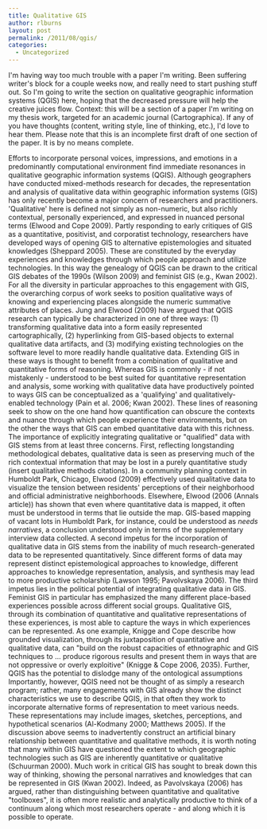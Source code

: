 ```yaml
---
title: Qualitative GIS
author: rlburns
layout: post
permalink: /2011/08/qgis/
categories:
  - Uncategorized
---
```

I'm having way too much trouble with a paper I'm writing. Been suffering writer's block for a couple weeks now, and really need to start pushing stuff out. So I'm going to write the section on qualitative geographic information systems (QGIS) here, hoping that the decreased pressure will help the creative juices flow. Context: this will be a section of a paper I'm writing on my thesis work, targeted for an academic journal (Cartographica). If any of you have thoughts (content, writing style, line of thinking, etc.), I'd love to hear them.
Please note that this is an incomplete first draft of one section of the paper. It is by no means complete.

Efforts to incorporate personal voices, impressions, and emotions in a predominantly computational environment find immediate resonances in qualitative geographic information systems (QGIS). Although geographers have conducted mixed-methods research for decades, the representation and analysis of qualitative data within geographic information systems (GIS) has only recently become a major concern of researchers and practitioners. 'Qualitative' here is defined not simply as non-numeric, but also richly contextual, personally experienced, and expressed in nuanced personal terms (Elwood and Cope 2009). Partly responding to early critiques of GIS as a quantitative, positivist, and corporatist technology, researchers have developed ways of opening GIS to alternative epistemologies and situated knowledges (Sheppard 2005). These are constituted by the everyday experiences and knowledges through which people approach and utilize technologies. In this way the genealogy of QGIS can be drawn to the critical GIS debates of the 1990s (Wilson 2009) and feminist GIS (e.g., Kwan 2002). For all the diversity in particular approaches to this engagement with GIS, the overarching corpus of work seeks to position qualitative ways of knowing and experiencing places alongside the numeric summative attributes of places.
Jung and Elwood (2009) have argued that QGIS research can typically be characterized in one of three ways: (1) transforming qualitative data into a form easily represented cartographically, (2) hyperlinking from GIS-based objects to external qualitative data artifacts, and (3) modifying existing technologies on the software level to more readily handle qualitative data. Extending GIS in these ways is thought to benefit from a combination of qualitative and quantitative forms of reasoning. Whereas GIS is commonly - if not mistakenly - understood to be best suited for quantitative representation and analysis, some working with qualitative data have productively pointed to ways GIS can be conceptualized as a 'qualifying' and qualitatively-enabled technology (Pain et al. 2006; Kwan 2002). These lines of reasoning seek to show on the one hand how quantification can obscure the contexts and nuance through which people experience their environments, but on the other the ways that GIS can embed quantitative data with this richness. 
The importance of explicitly integrating qualitative or "qualified" data with GIS stems from at least three concerns. First, reflecting longstanding methodological debates, qualitative data is seen as preserving much of the rich contextual information that may be lost in a purely quantitative study (insert qualitative methods citations). In a community planning context in Humboldt Park, Chicago, Elwood (2009) effectively used qualitative data to visualize the tension between residents' perceptions of their neighborhood and official administrative neighborhoods. Elsewhere, Elwood (2006 (Annals article)) has shown that even where quantitative data is mapped, it often must be understood in terms that lie outside the map. GIS-based mapping of vacant lots in Humboldt Park, for instance, could be understood as *needs narratives*, a conclusion understood only in terms of the supplementary interview data collected. 
A second impetus for the incorporation of qualitative data in GIS stems from the inability of much research-generated data to be represented quantitatively. Since different forms of data may represent distinct epistemological approaches to knowledge, different approaches to knowledge representation, analysis, and synthesis may lead to more productive scholarship (Lawson 1995; Pavolvskaya 2006).
The third impetus lies in the political potential of integrating qualitative data in GIS. Feminist GIS in particular has emphasized the many different place-based experiences possible across different social groups. Qualitative GIS, through its combination of quantitative and qualitative representations of these experiences, is most able to capture the ways in which experiences can be represented. As one example, Knigge and Cope describe how grounded visualization, through its juxtaposition of quantitative and qualitative data, can "build on the robust capacities of ethnographic and GIS techniques to ... produce rigorous results and present them in ways that are not oppressive or overly exploitive" (Knigge & Cope 2006, 2035). Further, QGIS has the potential to dislodge many of the ontological assumptions 
Importantly, however, QGIS need not be thought of as simply a research program; rather, many engagements with GIS already show the distinct characteristics we use to describe QGIS, in that often they work to incorporate alternative forms of representation to meet various needs. These representations may include images, sketches, perceptions, and hypothetical scenarios (Al-Kodmany 2000; Matthews 2005). 
If the discussion above seems to inadvertently construct an artificial binary relationship between quantitative and qualitative methods, it is worth noting that many within GIS have questioned the extent to which geographic technologies such as GIS are inherently quantitative or qualitative (Schuurman 2000). Much work in critical GIS has sought to break down this way of thinking, showing the personal narratives and knowledges that can be represented in GIS (Kwan 2002). Indeed, as Pavolvskaya (2006) has argued, rather than distinguishing between quantitative and qualitative "toolboxes", it is often more realistic and analytically productive to think of a continuum along which most researchers operate - and along which it is possible to operate.